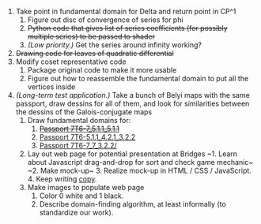 1. Take point in fundamental domain for Delta and return point in CP^1
   1. Figure out disc of convergence of series for phi
   2. ~~Python code that gives list of series coefficients (for possibly multiple series) to be passed to shader~~
   3. *(Low priority.)* Get the series around infinity working?
2. ~~Drawing code for leaves of quadratic differential~~
3. Modify coset representative code
   1. Package original code to make it more usable
   2. Figure out how to reassemble the fundamental domain to put all the vertices inside
4. *(Long-term test application.)* Take a bunch of Belyi maps with the same passport, draw dessins for all of them, and look for similarities between the dessins of the Galois-conjugate maps
   1. Draw fundamental domains for:
      1. ~~[Passport 7T6-7_5.1.1_5.1.1](https://beta.lmfdb.org/Belyi/7T6/7/5.1.1/5.1.1/)~~
      2. [Passport 7T6-5.1.1_4.2.1_3.2.2](https://beta.lmfdb.org/Belyi/7T6/5.1.1/4.2.1/3.2.2/)
      3. [Passport 7T6-7_7_3.2.2/](https://beta.lmfdb.org/Belyi/7T6/7/7/3.2.2/)
   2. Lay out web page for potential presentation at Bridges
      ~1. Learn about Javascript drag-and-drop for sort and check game mechanic~
      ~2. Make mock-up~
      3. Realize mock-up in HTML / CSS / JavaScript.
      4. Keep writing [copy](https://www.overleaf.com/project/602d325ad20f545c8b297465).
   3. Make images to populate web page
      1. Color 0 white and 1 black.
      1. Describe domain-finding algorithm, at least informally (to standardize our work).
